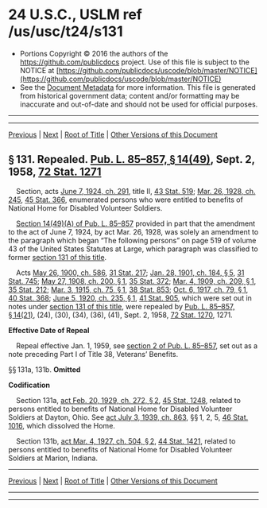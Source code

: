---
---

# 24 U.S.C., USLM ref /us/usc/t24/s131

* Portions Copyright © 2016 the authors of the https://github.com/publicdocs project.
  Use of this file is subject to the NOTICE at [https://github.com/publicdocs/uscode/blob/master/NOTICE](https://github.com/publicdocs/uscode/blob/master/NOTICE)
* See the [Document Metadata](././../../../../..//README.md) for more information.
  This file is generated from historical government data; content and/or formatting may be inaccurate and out-of-date and should not be used for official purposes.

----------
----------

[Previous](./../../../../..//us/usc/t24/ch3/schIV/m__us_usc_t24_ch3_schIV.md) | [Next](./../../../../..//us/usc/t24/ch3/schIV/m__us_usc_t24_s132.md) | [Root of Title](./../../../../../) | [Other Versions of this Document](https://publicdocs.github.io/go/links?ns=uslm&ref=%2Fus%2Fusc%2Ft24%2Fs131)

## § 131. Repealed. [Pub. L. 85–857, § 14(49)][/us/pl/85/857/s14/49], Sept. 2, 1958, [72 Stat. 1271][/us/stat/72/1271]

    Section, acts [June 7, 1924, ch. 291][/us/act/1924-06-07/ch291], title II, [43 Stat. 519][/us/stat/43/519]; [Mar. 26, 1928, ch. 245][/us/act/1928-03-26/ch245], [45 Stat. 366][/us/stat/45/366], enumerated persons who were entitled to benefits of National Home for Disabled Volunteer Soldiers.

    [Section 14(49)(A) of Pub. L. 85–857][/us/pl/85/857/s14/49/A] provided in part that the amendment to the act of June 7, 1924, by act Mar. 26, 1928, was solely an amendment to the paragraph which began “The following persons” on page 519 of volume 43 of the United States Statutes at Large, which paragraph was classified to former [section 131 of this title][/us/usc/t24/s131].

    Acts [May 26, 1900, ch. 586][/us/act/1900-05-26/ch586], [31 Stat. 217][/us/stat/31/217]; [Jan. 28, 1901, ch. 184, § 5][/us/act/1901-01-28/ch184/s5], [31 Stat. 745][/us/stat/31/745]; [May 27, 1908, ch. 200, § 1][/us/act/1908-05-27/ch200/s1], [35 Stat. 372][/us/stat/35/372]; [Mar. 4, 1909, ch. 209, § 1][/us/act/1909-03-04/ch209/s1], [35 Stat. 212][/us/stat/35/212]; [Mar. 3, 1915, ch. 75, § 1][/us/act/1915-03-03/ch75/s1], [38 Stat. 853][/us/stat/38/853]; [Oct. 6, 1917, ch. 79, § 1][/us/act/1917-10-06/ch79/s1], [40 Stat. 368][/us/stat/40/368]; [June 5, 1920, ch. 235, § 1][/us/act/1920-06-05/ch235/s1], [41 Stat. 905][/us/stat/41/905], which were set out in notes under [section 131 of this title][/us/usc/t24/s131], were repealed by [Pub. L. 85–857, § 14(21)][/us/pl/85/857/s14/21], (24), (30), (34), (36), (41), Sept. 2, 1958, [72 Stat. 1270][/us/stat/72/1270], 1271.

 __Effective Date of Repeal__ 

    Repeal effective Jan. 1, 1959, see [section 2 of Pub. L. 85–857][/us/pl/85/857/s2], set out as a note preceding Part I of Title 38, Veterans’ Benefits.

§§ 131a, 131b. __Omitted__ 

 __Codification__ 

    Section 131a, [act Feb. 20, 1929, ch. 272, § 2][/us/act/1929-02-20/ch272/s2], [45 Stat. 1248][/us/stat/45/1248], related to persons entitled to benefits of National Home for Disabled Volunteer Soldiers at Dayton, Ohio. See [act July 3, 1939, ch. 863][/us/act/1939-07-03/ch863], §§ 1, 2, 5, [46 Stat. 1016][/us/stat/46/1016], which dissolved the Home.

    Section 131b, [act Mar. 4, 1927, ch. 504, § 2][/us/act/1927-03-04/ch504/s2], [44 Stat. 1421][/us/stat/44/1421], related to persons entitled to benefits of National Home for Disabled Volunteer Soldiers at Marion, Indiana.

----------

[Previous](./../../../../..//us/usc/t24/ch3/schIV/m__us_usc_t24_ch3_schIV.md) | [Next](./../../../../..//us/usc/t24/ch3/schIV/m__us_usc_t24_s132.md) | [Root of Title](./../../../../../) | [Other Versions of this Document](https://publicdocs.github.io/go/links?ns=uslm&ref=%2Fus%2Fusc%2Ft24%2Fs131)

----------
----------

[/us/pl/85/857/s14/49]: https://publicdocs.github.io/go/links?ns=uslm&ref=%2Fus%2Fpl%2F85%2F857%2Fs14%2F49
[/us/stat/72/1271]: https://publicdocs.github.io/go/links?ns=uslm&ref=%2Fus%2Fstat%2F72%2F1271
[/us/act/1924-06-07/ch291]: https://publicdocs.github.io/go/links?ns=uslm&ref=%2Fus%2Fact%2F1924-06-07%2Fch291
[/us/stat/43/519]: https://publicdocs.github.io/go/links?ns=uslm&ref=%2Fus%2Fstat%2F43%2F519
[/us/act/1928-03-26/ch245]: https://publicdocs.github.io/go/links?ns=uslm&ref=%2Fus%2Fact%2F1928-03-26%2Fch245
[/us/stat/45/366]: https://publicdocs.github.io/go/links?ns=uslm&ref=%2Fus%2Fstat%2F45%2F366
[/us/pl/85/857/s14/49/A]: https://publicdocs.github.io/go/links?ns=uslm&ref=%2Fus%2Fpl%2F85%2F857%2Fs14%2F49%2FA
[/us/usc/t24/s131]: https://publicdocs.github.io/go/links?ns=uslm&ref=%2Fus%2Fusc%2Ft24%2Fs131
[/us/act/1900-05-26/ch586]: https://publicdocs.github.io/go/links?ns=uslm&ref=%2Fus%2Fact%2F1900-05-26%2Fch586
[/us/stat/31/217]: https://publicdocs.github.io/go/links?ns=uslm&ref=%2Fus%2Fstat%2F31%2F217
[/us/act/1901-01-28/ch184/s5]: https://publicdocs.github.io/go/links?ns=uslm&ref=%2Fus%2Fact%2F1901-01-28%2Fch184%2Fs5
[/us/stat/31/745]: https://publicdocs.github.io/go/links?ns=uslm&ref=%2Fus%2Fstat%2F31%2F745
[/us/act/1908-05-27/ch200/s1]: https://publicdocs.github.io/go/links?ns=uslm&ref=%2Fus%2Fact%2F1908-05-27%2Fch200%2Fs1
[/us/stat/35/372]: https://publicdocs.github.io/go/links?ns=uslm&ref=%2Fus%2Fstat%2F35%2F372
[/us/act/1909-03-04/ch209/s1]: https://publicdocs.github.io/go/links?ns=uslm&ref=%2Fus%2Fact%2F1909-03-04%2Fch209%2Fs1
[/us/stat/35/212]: https://publicdocs.github.io/go/links?ns=uslm&ref=%2Fus%2Fstat%2F35%2F212
[/us/act/1915-03-03/ch75/s1]: https://publicdocs.github.io/go/links?ns=uslm&ref=%2Fus%2Fact%2F1915-03-03%2Fch75%2Fs1
[/us/stat/38/853]: https://publicdocs.github.io/go/links?ns=uslm&ref=%2Fus%2Fstat%2F38%2F853
[/us/act/1917-10-06/ch79/s1]: https://publicdocs.github.io/go/links?ns=uslm&ref=%2Fus%2Fact%2F1917-10-06%2Fch79%2Fs1
[/us/stat/40/368]: https://publicdocs.github.io/go/links?ns=uslm&ref=%2Fus%2Fstat%2F40%2F368
[/us/act/1920-06-05/ch235/s1]: https://publicdocs.github.io/go/links?ns=uslm&ref=%2Fus%2Fact%2F1920-06-05%2Fch235%2Fs1
[/us/stat/41/905]: https://publicdocs.github.io/go/links?ns=uslm&ref=%2Fus%2Fstat%2F41%2F905
[/us/usc/t24/s131]: https://publicdocs.github.io/go/links?ns=uslm&ref=%2Fus%2Fusc%2Ft24%2Fs131
[/us/pl/85/857/s14/21]: https://publicdocs.github.io/go/links?ns=uslm&ref=%2Fus%2Fpl%2F85%2F857%2Fs14%2F21
[/us/stat/72/1270]: https://publicdocs.github.io/go/links?ns=uslm&ref=%2Fus%2Fstat%2F72%2F1270
[/us/pl/85/857/s2]: https://publicdocs.github.io/go/links?ns=uslm&ref=%2Fus%2Fpl%2F85%2F857%2Fs2
[/us/act/1929-02-20/ch272/s2]: https://publicdocs.github.io/go/links?ns=uslm&ref=%2Fus%2Fact%2F1929-02-20%2Fch272%2Fs2
[/us/stat/45/1248]: https://publicdocs.github.io/go/links?ns=uslm&ref=%2Fus%2Fstat%2F45%2F1248
[/us/act/1939-07-03/ch863]: https://publicdocs.github.io/go/links?ns=uslm&ref=%2Fus%2Fact%2F1939-07-03%2Fch863
[/us/stat/46/1016]: https://publicdocs.github.io/go/links?ns=uslm&ref=%2Fus%2Fstat%2F46%2F1016
[/us/act/1927-03-04/ch504/s2]: https://publicdocs.github.io/go/links?ns=uslm&ref=%2Fus%2Fact%2F1927-03-04%2Fch504%2Fs2
[/us/stat/44/1421]: https://publicdocs.github.io/go/links?ns=uslm&ref=%2Fus%2Fstat%2F44%2F1421


